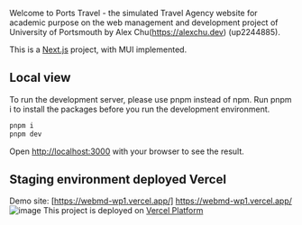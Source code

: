 Welcome to Ports Travel - the simulated Travel Agency website for academic purpose on the web management and development project of University of Portsmouth by Alex Chu(https://alexchu.dev) (up2244885).

This is a [Next.js](https://nextjs.org/) project, with MUI implemented.

## Local view

To run the development server, please use pnpm instead of npm.
Run pnpm i to install the packages before you run the development environment.

```bash
pnpm i
pnpm dev
```

Open [http://localhost:3000](http://localhost:3000) with your browser to see the result.

## Staging environment deployed Vercel
Demo site: [https://webmd-wp1.vercel.app/] https://webmd-wp1.vercel.app/
![image](https://github.com/alexchu-dev/webmd-wp1/assets/61229735/38b6fe9a-c289-4be1-a7bd-181a89751d06)
This project is deployed on [Vercel Platform](https://webmd-wp1.vercel.app/)
